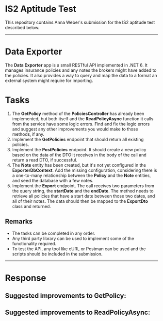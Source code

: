 ﻿# IS2 Aptitude Test

This repository contains Anna Weber's submission for the IS2 aptitude test described below.

---

# Data Exporter

The **Data Exporter** app is a small RESTful API implemented in .NET 6. It manages insurance policies and any notes the brokers might have added to the policies. It also provides a way to query and map the data to a format an external system might require for importing.

# Tasks

1. The **GetPolicy** method of the **PoliciesController** has already been implemented, but both itself and the **ReadPolicyAsync** function it calls from the service have some logic errors. Find and fix the logic errors and suggest any other improvements you would make to those methods, if any.
2. Implement the **GetPolicies** endpoint that should return all existing policies.
3. Implement the **PostPolicies** endpoint. It should create a new policy based on the data of the DTO it receives in the body of the call and return a read DTO, if successful. 
4. The **Note** entity has been created, but it's not yet configured in the **ExporterDbContext**. Add the missing configuration, considering there is a one-to-many relationship between the **Policy** and the **Note** entities, and seed the database with a few notes.
5. Implement the **Export** endpoint. The call receives two parameters from the query string, the **startDate** and the **endDate**. The method needs to retrieve all policies that have a start date between those two dates, and all of their notes. The data should then be mapped to the **ExportDto** class and returned.

## Remarks

- The tasks can be completed in any order.
- Any third party library can be used to implement some of the functionality required.
- To test the API, any tool like cURL or Postman can be used and the scripts should be included in the submission.

---

# Response

Suggested improvements to **GetPolicy**:
- 
Suggested improvements to **ReadPolicyAsync**:
- 
